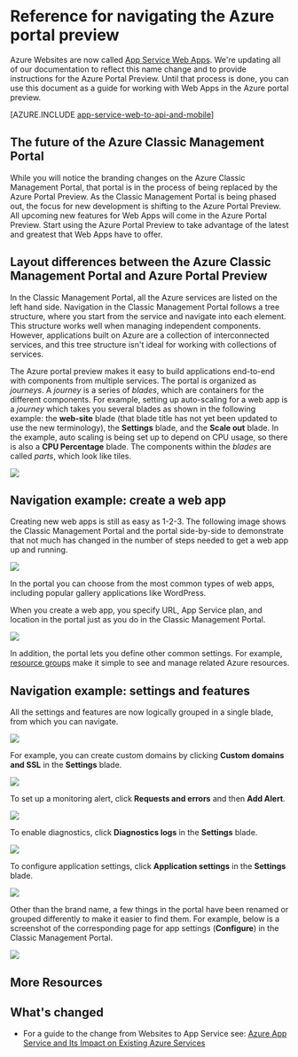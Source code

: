<properties
    pageTitle="Reference for navigating the Azure portal preview"
    description="Learn the different user experiences for App Service Web between the management portal and the Azure Portal Preview"
    services="app-service"
    documentationcenter=""
    author="jaime-espinosa"
    manager="erikre"
    editor="jimbe" />
<tags
    ms.assetid="0cc6a3cc-bd89-4a96-9177-d25f6fb737bb"
    ms.service="app-service"
    ms.workload="na"
    ms.tgt_pltfrm="na"
    ms.devlang="na"
    ms.topic="article"
    ms.date="02/26/2016"
    wacn.date=""
    ms.author="jaime-espinosa" />

# Reference for navigating the Azure portal preview
Azure Websites are now called [App Service Web Apps](/documentation/articles/app-service-changes-existing-services/). We're updating all of our documentation to reflect this name change and to provide instructions for the Azure Portal Preview. Until that process is done, you can use this document as a guide for working with Web Apps in the Azure portal preview.

[AZURE.INCLUDE [app-service-web-to-api-and-mobile](../../includes/app-service-web-to-api-and-mobile.md)]

## The future of the Azure Classic Management Portal
While you will notice the branding changes on the Azure Classic Management Portal, that portal is in the process of being replaced by the Azure Portal Preview. As the Classic Management Portal is being phased out, the focus for new development is shifting to the Azure Portal Preview. All upcoming new features for Web Apps will come in the Azure Portal Preview. Start using the Azure Portal Preview to take advantage of the latest and greatest that Web Apps have to offer.

## Layout differences between the Azure Classic Management Portal and Azure Portal Preview
In the Classic Management Portal, all the Azure services are listed on the left hand side. Navigation in the Classic Management Portal follows a tree structure, where you start from the service and navigate into each element. This structure works well when managing independent components. However, applications built on Azure are a collection of interconnected services, and this tree structure isn't ideal for working with collections of services. 

The Azure portal preview makes it easy to build applications end-to-end with components from multiple services. The portal is organized as *journeys*. A *journey* is a series of *blades*, which are containers for the different components. For example, setting up auto-scaling for a web app is a *journey* which takes you several blades as shown in the following example: the **web-site** blade (that blade title has not yet been updated to use the new terminology), the **Settings** blade, and the **Scale out** blade. In the example, auto scaling is being set up to depend on CPU usage, so there is also a **CPU Percentage** blade. The components within the *blades* are called *parts*, which look like tiles. 

![](./media/app-service-web-app-azure-portal/AutoScaling.png)

## Navigation example: create a web app
Creating new web apps is still as easy as 1-2-3. The following image shows the Classic Management Portal and the portal side-by-side to demonstrate that not much has changed in the number of steps needed to get a web app up and running. 

![](./media/app-service-web-app-azure-portal/CreateWebApp.png)

In the portal you can choose from the most common types of web apps, including popular gallery applications like WordPress.

When you create a web app, you specify URL, App Service plan, and location in the portal just as you do in the Classic Management Portal. 

![](./media/app-service-web-app-azure-portal/CreateWebAppSettings.png)

In addition, the portal lets you define other common settings. For example, [resource groups](/documentation/articles/resource-group-overview/) make it simple to see and manage related Azure resources. 

## Navigation example: settings and features
All the settings and features are now logically grouped in a single blade, from which you can navigate.

![](./media/app-service-web-app-azure-portal/WebAppSettings.png)

For example, you can create custom domains by clicking **Custom domains and SSL** in the **Settings** blade.

![](./media/app-service-web-app-azure-portal/ConfigureWebApp.png)

To set up a monitoring alert, click **Requests and errors** and then **Add Alert**.

![](./media/app-service-web-app-azure-portal/Monitoring.png)

To enable diagnostics, click **Diagnostics logs** in the **Settings** blade.

![](./media/app-service-web-app-azure-portal/Diagnostics.png)

To configure application settings, click **Application settings** in the **Settings** blade. 

![](./media/app-service-web-app-azure-portal/AppSettingsPreview.png)

Other than the brand name, a few things in the portal have been renamed or grouped differently to make it easier to find them. For example, below is a screenshot of the corresponding page for app settings (**Configure**) in the Classic Management Portal.

![](./media/app-service-web-app-azure-portal/AppSettings.png)

## More Resources
[Azure Portal Preview]: https://portal.azure.cn
[Azure Marketplace]: /marketplace/

## What's changed
* For a guide to the change from Websites to App Service see: [Azure App Service and Its Impact on Existing Azure Services](/documentation/articles/app-service-changes-existing-services/)
